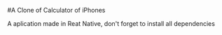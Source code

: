 #A Clone of Calculator of iPhones

A aplication made in Reat Native, don't forget to install all dependencies